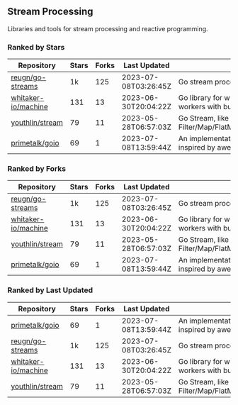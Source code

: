 ## Stream Processing

Libraries and tools for stream processing and reactive programming.

### Ranked by Stars

| Repository | Stars | Forks | Last Updated | Description | 
|------------|-------|-------|--------------|-------------|
| [reugn/go-streams](https://github.com/reugn/go-streams) | 1k | 125 | 2023-07-08T03:26:45Z |  Go stream processing library. |
| [whitaker-io/machine](https://github.com/whitaker-io/machine) | 131 | 13 | 2023-06-30T20:04:22Z |  Go library for writing and generating stream workers with built in metrics and traceability. |
| [youthlin/stream](https://github.com/youthlin/stream) | 79 | 11 | 2023-05-28T06:57:03Z |  Go Stream, like Java 8 Stream: Filter/Map/FlatMap/Peek/Sorted/ForEach/Reduce... |
| [primetalk/goio](https://github.com/primetalk/goio) | 69 | 1 | 2023-07-08T13:59:44Z |  An implementation of IO, Stream, Fiber for Golang, inspired by awesome Scala libraries cats and fs2. |

### Ranked by Forks

| Repository | Stars | Forks | Last Updated | Description | 
|------------|-------|-------|--------------|-------------|
| [reugn/go-streams](https://github.com/reugn/go-streams) | 1k | 125 | 2023-07-08T03:26:45Z |  Go stream processing library. |
| [whitaker-io/machine](https://github.com/whitaker-io/machine) | 131 | 13 | 2023-06-30T20:04:22Z |  Go library for writing and generating stream workers with built in metrics and traceability. |
| [youthlin/stream](https://github.com/youthlin/stream) | 79 | 11 | 2023-05-28T06:57:03Z |  Go Stream, like Java 8 Stream: Filter/Map/FlatMap/Peek/Sorted/ForEach/Reduce... |
| [primetalk/goio](https://github.com/primetalk/goio) | 69 | 1 | 2023-07-08T13:59:44Z |  An implementation of IO, Stream, Fiber for Golang, inspired by awesome Scala libraries cats and fs2. |

### Ranked by Last Updated

| Repository | Stars | Forks | Last Updated | Description | 
|------------|-------|-------|--------------|-------------|
| [primetalk/goio](https://github.com/primetalk/goio) | 69 | 1 | 2023-07-08T13:59:44Z |  An implementation of IO, Stream, Fiber for Golang, inspired by awesome Scala libraries cats and fs2. |
| [reugn/go-streams](https://github.com/reugn/go-streams) | 1k | 125 | 2023-07-08T03:26:45Z |  Go stream processing library. |
| [whitaker-io/machine](https://github.com/whitaker-io/machine) | 131 | 13 | 2023-06-30T20:04:22Z |  Go library for writing and generating stream workers with built in metrics and traceability. |
| [youthlin/stream](https://github.com/youthlin/stream) | 79 | 11 | 2023-05-28T06:57:03Z |  Go Stream, like Java 8 Stream: Filter/Map/FlatMap/Peek/Sorted/ForEach/Reduce... |

